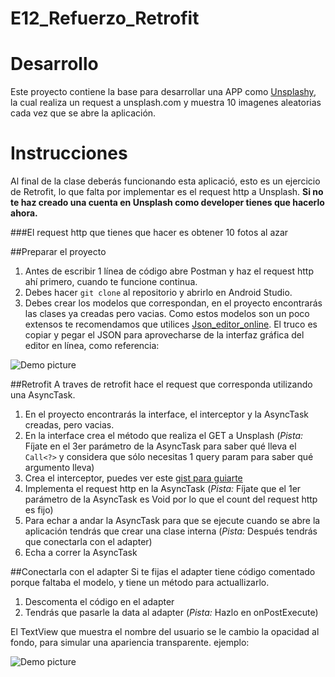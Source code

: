 # E12_Refuerzo_Retrofit
  # Desarrollo
  
Este proyecto contiene la base para desarrollar una APP como [Unsplashy](https://play.google.com/store/apps/details?id=com.desafiolatam.unsplashy),
   la cual realiza un request a unsplash.com y muestra 10 imagenes aleatorias cada vez que se abre la aplicación.

  # Instrucciones
Al final de la clase deberás funcionando esta aplicació, esto es un ejercicio de Retrofit, lo que falta por implementar es el request http a Unsplash. **Si no te haz creado una cuenta en Unsplash como developer tienes que hacerlo ahora.**

###El request http que tienes que hacer es obtener 10 fotos al azar

##Preparar el proyecto
1.  Antes de escribir 1 línea de código abre Postman y haz el request http ahí primero, cuando te funcione continua.
2.  Debes hacer `git clone` al repositorio y abrirlo en Android Studio.
3.  Debes crear los  modelos que correspondan, en el proyecto encontrarás las clases ya creadas pero vacias. Como estos modelos son un poco extensos te recomendamos que utilices [Json_editor_online](http://www.jsoneditoronline.org/). El truco es copiar y pegar el JSON para aprovecharse de la interfaz gráfica del editor en línea, como referencia:

![Demo picture](https://firebasestorage.googleapis.com/v0/b/bilearning-3a15b.appspot.com/o/e12_refuerzo_retrofit%2FGif%20Json%20online%20editor.gif?alt=media&token=f29dcf7c-db29-417a-b2cb-7eac90e1c359)

##Retrofit
A traves de retrofit hace el request que corresponda utilizando una AsyncTask.

1.  En el proyecto encontrarás la interface, el interceptor y la AsyncTask creadas, pero vacias.
2.  En la interface crea el método que realiza el GET a Unsplash (*Pista:* Fíjate en el 3er parámetro de la AsyncTask para saber qué lleva el `Call<?>` y considera que sólo necesitas 1 query param para saber qué argumento lleva)
3.  Crea el interceptor, puedes ver este [gist para guiarte](https://gist.github.com/cutiko/e8b75896ae12aff9fc580f33fb310e7e)
4.  Implementa el request http en la AsyncTask (*Pista:* Fíjate que el 1er parámetro de la AsyncTask es Void por lo que el count del request http es fijo)
5.  Para echar a andar la AsyncTask para que se ejecute cuando se abre la aplicación tendrás que crear una clase interna (*Pista:* Después tendrás que conectarla con el adapter)
6.  Echa a correr la AsyncTask

##Conectarla con el adapter
Si te fijas el adapter tiene código comentado porque faltaba el modelo, y tiene un método para actuallizarlo.

1.  Descomenta el código en el adapter
2.  Tendrás que pasarle la data al adapter (*Pista:* Hazlo en onPostExecute)


El TextView que muestra el nombre del usuario se le cambio la opacidad al fondo, para simular una apariencia transparente.
ejemplo:

![Demo picture](https://firebasestorage.googleapis.com/v0/b/bilearning-3a15b.appspot.com/o/e12_refuerzo_retrofit%2FGif%20Opacity.gif?alt=media&token=b5849752-cd77-4bdb-a7d4-326f52d3a9c2)






